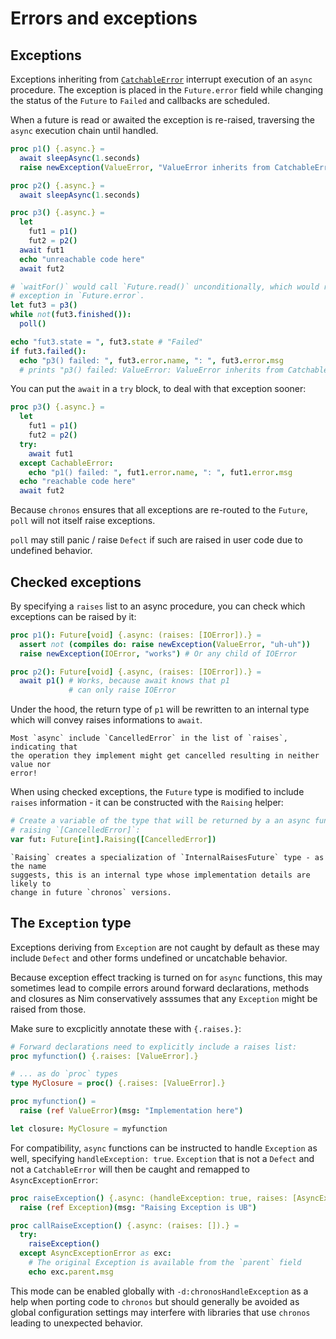 # Errors and exceptions

<!-- toc -->

## Exceptions

Exceptions inheriting from [`CatchableError`](https://nim-lang.org/docs/system.html#CatchableError)
interrupt execution of an `async` procedure. The exception is placed in the
`Future.error` field while changing the status of the `Future` to `Failed`
and callbacks are scheduled.

When a future is read or awaited the exception is re-raised, traversing the
`async` execution chain until handled.

```nim
proc p1() {.async.} =
  await sleepAsync(1.seconds)
  raise newException(ValueError, "ValueError inherits from CatchableError")

proc p2() {.async.} =
  await sleepAsync(1.seconds)

proc p3() {.async.} =
  let
    fut1 = p1()
    fut2 = p2()
  await fut1
  echo "unreachable code here"
  await fut2

# `waitFor()` would call `Future.read()` unconditionally, which would raise the
# exception in `Future.error`.
let fut3 = p3()
while not(fut3.finished()):
  poll()

echo "fut3.state = ", fut3.state # "Failed"
if fut3.failed():
  echo "p3() failed: ", fut3.error.name, ": ", fut3.error.msg
  # prints "p3() failed: ValueError: ValueError inherits from CatchableError"
```

You can put the `await` in a `try` block, to deal with that exception sooner:

```nim
proc p3() {.async.} =
  let
    fut1 = p1()
    fut2 = p2()
  try:
    await fut1
  except CachableError:
    echo "p1() failed: ", fut1.error.name, ": ", fut1.error.msg
  echo "reachable code here"
  await fut2
```

Because `chronos` ensures that all exceptions are re-routed to the `Future`,
`poll` will not itself raise exceptions.

`poll` may still panic / raise `Defect` if such are raised in user code due to
undefined behavior.

## Checked exceptions

By specifying a `raises` list to an async procedure, you can check which
exceptions can be raised by it:

```nim
proc p1(): Future[void] {.async: (raises: [IOError]).} =
  assert not (compiles do: raise newException(ValueError, "uh-uh"))
  raise newException(IOError, "works") # Or any child of IOError

proc p2(): Future[void] {.async, (raises: [IOError]).} =
  await p1() # Works, because await knows that p1
             # can only raise IOError
```

Under the hood, the return type of `p1` will be rewritten to an internal type
which will convey raises informations to `await`.

```admonition note
Most `async` include `CancelledError` in the list of `raises`, indicating that
the operation they implement might get cancelled resulting in neither value nor
error!
```

When using checked exceptions, the `Future` type is modified to include
`raises` information - it can be constructed with the `Raising` helper:

```nim
# Create a variable of the type that will be returned by a an async function
# raising `[CancelledError]`:
var fut: Future[int].Raising([CancelledError])
```

```admonition note
`Raising` creates a specialization of `InternalRaisesFuture` type - as the name
suggests, this is an internal type whose implementation details are likely to
change in future `chronos` versions.
```

## The `Exception` type

Exceptions deriving from `Exception` are not caught by default as these may
include `Defect` and other forms undefined or uncatchable behavior.

Because exception effect tracking is turned on for `async` functions, this may
sometimes lead to compile errors around forward declarations, methods and
closures as Nim conservatively asssumes that any `Exception` might be raised
from those.

Make sure to excplicitly annotate these with `{.raises.}`:

```nim
# Forward declarations need to explicitly include a raises list:
proc myfunction() {.raises: [ValueError].}

# ... as do `proc` types
type MyClosure = proc() {.raises: [ValueError].}

proc myfunction() =
  raise (ref ValueError)(msg: "Implementation here")

let closure: MyClosure = myfunction
```

For compatibility, `async` functions can be instructed to handle `Exception` as
well, specifying `handleException: true`. `Exception` that is not a `Defect` and
not a `CatchableError` will then be caught and remapped to
`AsyncExceptionError`:

```nim
proc raiseException() {.async: (handleException: true, raises: [AsyncExceptionError]).} =
  raise (ref Exception)(msg: "Raising Exception is UB")

proc callRaiseException() {.async: (raises: []).} =
  try:
    raiseException()
  except AsyncExceptionError as exc:
    # The original Exception is available from the `parent` field
    echo exc.parent.msg
```

This mode can be enabled globally with `-d:chronosHandleException` as a help
when porting code to `chronos` but should generally be avoided as global
configuration settings may interfere with libraries that use `chronos` leading
to unexpected behavior.


